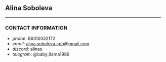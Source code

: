## **Alina Soboleva**

___

### CONTACT INFORMATION
* *phone*: 89310032172
* *email*: alina.soboleva.spb@gmail.com
* *discord*: alinas
* *telegram*: @baby_llama1989
